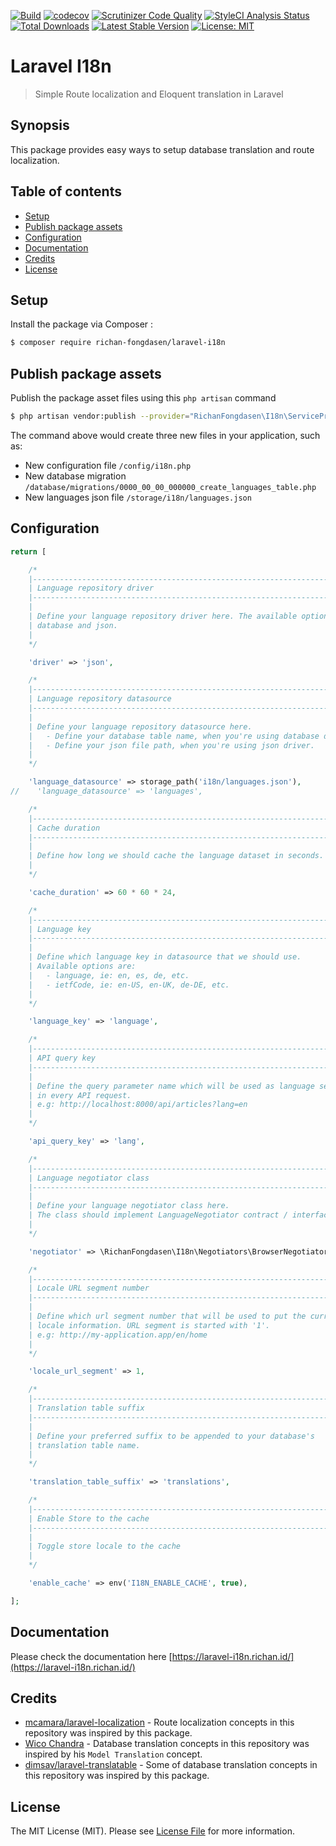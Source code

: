 [![Build](https://github.com/richan-fongdasen/laravel-i18n/actions/workflows/main.yml/badge.svg?branch=main)](https://github.com/richan-fongdasen/laravel-i18n/actions/workflows/main.yml)
[![codecov](https://codecov.io/gh/richan-fongdasen/laravel-i18n/branch/master/graph/badge.svg)](https://codecov.io/gh/richan-fongdasen/laravel-i18n)
[![Scrutinizer Code Quality](https://scrutinizer-ci.com/g/richan-fongdasen/laravel-i18n/badges/quality-score.png?b=master)](https://scrutinizer-ci.com/g/richan-fongdasen/laravel-i18n/?branch=master)
[![StyleCI Analysis Status](https://github.styleci.io/repos/135787392/shield?branch=master)](https://github.styleci.io/repos/135787392)
[![Total Downloads](https://poser.pugx.org/richan-fongdasen/laravel-i18n/d/total.svg)](https://packagist.org/packages/richan-fongdasen/laravel-i18n)
[![Latest Stable Version](https://poser.pugx.org/richan-fongdasen/laravel-i18n/v/stable.svg)](https://packagist.org/packages/richan-fongdasen/laravel-i18n)
[![License: MIT](https://poser.pugx.org/laravel/framework/license.svg)](https://opensource.org/licenses/MIT)

# Laravel I18n

> Simple Route localization and Eloquent translation in Laravel

## Synopsis

This package provides easy ways to setup database translation and route localization.

## Table of contents

- [Setup](#setup)
- [Publish package assets](#publish-package-assets)
- [Configuration](#configuration)
- [Documentation](#documentation)
- [Credits](#credits)
- [License](#license)

## Setup

Install the package via Composer :

```sh
$ composer require richan-fongdasen/laravel-i18n
```

## Publish package assets

Publish the package asset files using this `php artisan` command

```sh
$ php artisan vendor:publish --provider="RichanFongdasen\I18n\ServiceProvider"
```

The command above would create three new files in your application, such as:

- New configuration file `/config/i18n.php`
- New database migration `/database/migrations/0000_00_00_000000_create_languages_table.php`
- New languages json file `/storage/i18n/languages.json`

## Configuration

```php
return [

    /*
    |--------------------------------------------------------------------------
    | Language repository driver
    |--------------------------------------------------------------------------
    |
    | Define your language repository driver here. The available options are:
    | database and json.
    |
    */

    'driver' => 'json',

    /*
    |--------------------------------------------------------------------------
    | Language repository datasource
    |--------------------------------------------------------------------------
    |
    | Define your language repository datasource here.
    |   - Define your database table name, when you're using database driver.
    |   - Define your json file path, when you're using json driver.
    |
    */

    'language_datasource' => storage_path('i18n/languages.json'),
//    'language_datasource' => 'languages',

    /*
    |--------------------------------------------------------------------------
    | Cache duration
    |--------------------------------------------------------------------------
    |
    | Define how long we should cache the language dataset in seconds.
    |
    */

    'cache_duration' => 60 * 60 * 24,

    /*
    |--------------------------------------------------------------------------
    | Language key
    |--------------------------------------------------------------------------
    |
    | Define which language key in datasource that we should use.
    | Available options are:
    |   - language, ie: en, es, de, etc.
    |   - ietfCode, ie: en-US, en-UK, de-DE, etc.
    |
    */

    'language_key' => 'language',

    /*
    |--------------------------------------------------------------------------
    | API query key
    |--------------------------------------------------------------------------
    |
    | Define the query parameter name which will be used as language selector
    | in every API request.
    | e.g: http://localhost:8000/api/articles?lang=en
    |
    */

    'api_query_key' => 'lang',

    /*
    |--------------------------------------------------------------------------
    | Language negotiator class
    |--------------------------------------------------------------------------
    |
    | Define your language negotiator class here.
    | The class should implement LanguageNegotiator contract / interface.
    |
    */

    'negotiator' => \RichanFongdasen\I18n\Negotiators\BrowserNegotiator::class,

    /*
    |--------------------------------------------------------------------------
    | Locale URL segment number
    |--------------------------------------------------------------------------
    |
    | Define which url segment number that will be used to put the current
    | locale information. URL segment is started with '1'.
    | e.g: http://my-application.app/en/home
    |
    */

    'locale_url_segment' => 1,

    /*
    |--------------------------------------------------------------------------
    | Translation table suffix
    |--------------------------------------------------------------------------
    |
    | Define your preferred suffix to be appended to your database's
    | translation table name.
    |
    */

    'translation_table_suffix' => 'translations',

    /*
    |--------------------------------------------------------------------------
    | Enable Store to the cache
    |--------------------------------------------------------------------------
    |
    | Toggle store locale to the cache
    |
    */

    'enable_cache' => env('I18N_ENABLE_CACHE', true),

];
```

## Documentation

Please check the documentation here [https://laravel-i18n.richan.id/](https://laravel-i18n.richan.id/)

## Credits

- [mcamara/laravel-localization](https://github.com/mcamara/laravel-localization) - Route localization concepts in this repository was inspired by this package.
- [Wico Chandra](https://github.com/wicochandra) - Database translation concepts in this repository was inspired by his `Model Translation` concept.
- [dimsav/laravel-translatable](https://github.com/dimsav/laravel-translatable) - Some of database translation concepts in this repository was inspired by this package.

## License

The MIT License (MIT). Please see [License File](LICENSE.md) for more information.
